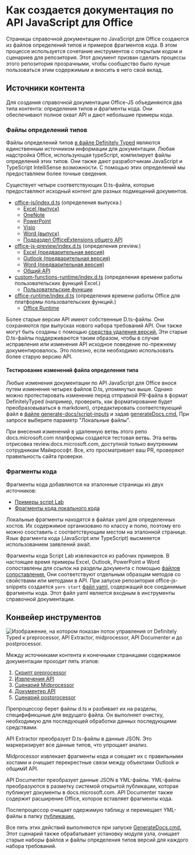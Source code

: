 # <a name="how-the-office-javascript-api-documentation-is-generated"></a>Как создается документация по API JavaScript для Office

Страницы справочной документации по JavaScript для Office создаются из файлов определений типов и примеров фрагментов кода. В этом процессе используется сочетание инструментов с открытым кодом и сценариев для репозитория. Этот документ призван сделать процессы этого репозитория прозрачными, чтобы сообщество было лучше пользоваться этим содержимым и вносить в него свой вклад.

## <a name="content-sources"></a>Источники контента

Для создания справочной документации Office-JS объединяются два типа контента: определения типов и фрагменты кода. Они обеспечивают полное охват API и дают небольшие примеры кода.

### <a name="type-definition-files"></a>Файлы определений типов

Файлы определений типов [в файле Definitely Typed](https://github.com/DefinitelyTyped/DefinitelyTyped) являются единственным источником информации для документации. Любая надстройка Office, использующая typeScript, компилирует файлы определений этих типов. Они также дают разработчикам JavaScript и TypeScript IntelliSense возможности. С помощью этих определений мы предоставляем более точные сведения.

Существует четыре соответствующих D.ts-файла, которые предоставляют исходный контент для разных подмещений документов.

- [office-js/index.d.ts](https://raw.githubusercontent.com/DefinitelyTyped/DefinitelyTyped/master/types/office-js/index.d.ts) (определения выпуска.)
  - [Excel (выпуск)](https://docs.microsoft.com/javascript/api/excel_release)
  - [OneNote](https://docs.microsoft.com/javascript/api/onenote)
  - [PowerPoint](https://docs.microsoft.com/javascript/api/powerpoint)
  - [Visio](https://docs.microsoft.com/javascript/api/visio)
  - [Word (выпуск)](https://docs.microsoft.com/javascript/api/word_release)
  - [Подраздел OfficeExtensions общего API](https://docs.microsoft.com/javascript/api/office)
- [office-js-preview/index.d.ts](https://raw.githubusercontent.com/DefinitelyTyped/DefinitelyTyped/master/types/office-js-preview/index.d.ts) (определения preview.)
  - [Excel (предварительная версия)](https://docs.microsoft.com/javascript/api/excel)
  - [Outlook (предварительная версия)](https://docs.microsoft.com/javascript/api/outlook)
  - [Word (предварительная версия)](https://docs.microsoft.com/javascript/api/word)
  - [Общий API](https://docs.microsoft.com/javascript/api/office)
- [custom-functions-runtime/index.d.ts](https://github.com/DefinitelyTyped/DefinitelyTyped/blob/master/types/custom-functions-runtime/index.d.ts) (определения времени работы пользовательских функций Excel.)
  - [Пользовательские функции](https://docs.microsoft.com/javascript/api/custom-functions-runtime)
- [office-runtime/index.d.ts](https://github.com/DefinitelyTyped/DefinitelyTyped/blob/master/types/office-runtime/index.d.ts) (определения времени работы Office для платформы пользовательских функций.)
  - [Office Runtime](https://docs.microsoft.com/javascript/api/office-runtime)

Более старые версии API имеют собственные D.ts-файлы. Они сохраняются при выпусках нового набора требований API. Они также могут быть созданы с помощью [средства удаления версий.](https://github.com/OfficeDev/office-js-docs-reference/blob/master/generate-docs/tools/VersionRemover.ts) Эти старые D.ts-файлы поддерживаются таким образом, чтобы в случае исправления или изменения API исходное поведение по-прежнему документировалось. Это полезно, если необходимо использовать более старую версию API.

#### <a name="testing-type-definition-file-changes"></a>Тестирование изменений файла определения типа

Любые изменения документации по API JavaScript для Office внося путем изменения четырех файлов D.ts, упомянутых выше. Однако можно протестировать изменение перед отправкой PR-файла в формат DefinitelyTyped (например, проверить, как форматирование будет преобразовываться в markdown), отредактировать соответствующий файл в [файле generate-docs/script-inputs](https://github.com/OfficeDev/office-js-docs-reference/tree/master/generate-docs/script-inputs) и задав [generateDocs.cmd.](https://github.com/OfficeDev/office-js-docs-reference/blob/master/generate-docs/GenerateDocs.cmd) При запросе выберите параметр "Локальные файлы".

При внесения изменений в удаленную ветвь этого репо docs.microsoft.com платформы создается тестовая ветвь. Эта ветвь отрисовка review.docs.microsoft.com, доступной только внутренним сотрудникам Майкрософт. Все, кто просматривает ваш PR, проверяют правильность сайта проверки.

### <a name="code-snippets"></a>Фрагменты кода

Фрагменты кода добавляются на эталонные страницы из двух источников:

- [Примеры script Lab](https://github.com/OfficeDev/office-js-snippets)
- [Фрагменты кода локального кода](https://github.com/OfficeDev/office-js-docs-reference/tree/master/docs/code-snippets)

Локальные фрагменты находятся в файлах yaml для определенных хостов. Их содержимое организовано по классу и полю, поэтому его можно сооставить с соответствующим местом на эталонной странице. Язык фрагмента кода (JavaScript или TypeScript) высмеяется использованием заявлений await.

Фрагменты кода Script Lab извлекаются из рабочих примеров. В настоящее время примеры Excel, Outlook, PowerPoint и Word сопоставлены для ссылок на разделы документа с помощью [файлов сопоставления.](https://github.com/OfficeDev/office-js-snippets/tree/prod/snippet-extractor-metadata) Они соответствуют отдельным образцам методов со свойствами или методами в API. При запуске репозитория office-js-snippets создается `yarn start` [файл yaml,](https://github.com/OfficeDev/office-js-snippets/blob/prod/snippet-extractor-output/snippets.yaml) содержащий все соединимые фрагменты кода. Этот файл yaml является входным в инструменты справочной документации.

## <a name="tooling-pipeline"></a>Конвейер инструментов

![Изображение, на котором показан поток управления от Definitely Typed к preprocessor, API Extractor, midprocessor, API Documenter и до postprocessor.](ToolingPipeline.png)

Между источниками контента и конечными страницами содержимое документации проходит пять этапов:

1. [Скрипт preprocessor](https://github.com/OfficeDev/office-js-docs-reference/blob/master/generate-docs/scripts/preprocessor.ts)
1. [Извлечения API](https://api-extractor.com/)
1. [Сценарий Midprocessor](https://github.com/OfficeDev/office-js-docs-reference/blob/master/generate-docs/scripts/midprocessor.ts)
1. [Документер API](https://github.com/microsoft/rushstack/blob/master/apps/api-documenter/README.md)
1. [Сценарий postprocessor](https://github.com/OfficeDev/office-js-docs-reference/blob/master/generate-docs/scripts/postprocessor.ts)

Препроцессор берет файлы d.ts и разбивает их на разделы, специфификшные для ведущего файла. Он выполняет очистку, необходимую для последующей обработки данных последующими средствами.

API Extractor преобразует D.ts-файлы в данные JSON. Это маркеризирует все данные типов, что упрощает анализ.

Midprocessor извлекает фрагменты кода и соещает их с правильными хостами и очищает перекрестные связи между объектами Outlook и общимИ API.

API Documenter преобразует данные JSON в YML-файлы. YML-файлы преобразуются в разметку системой открытой публикации, которая публикует документы в docs.microsoft.com. API Documenter также содержит расширение Office, которое вставляет фрагменты кода.

Послепроцессор очищает одержимую таблицу и перемещает YML-файлы в папку [публикации.](https://github.com/OfficeDev/office-js-docs-reference/tree/master/docs/docs-ref-autogen)

Все пять этих действий выполняются при запуске [GenerateDocs.cmd.](https://github.com/OfficeDev/office-js-docs-reference/blob/master/generate-docs/GenerateDocs.cmd) Этот сценарий также обрабатывает установку модуля узла, очищает старые наборы файлов и файлы определения типов версий для каждого набора требований.
